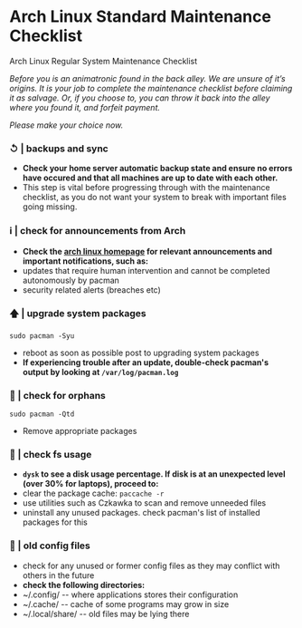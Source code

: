 # Arch Linux Standard Maintenance Checklist
Arch Linux Regular System Maintenance Checklist

*Before you is an animatronic found in the back alley. We are unsure of it’s origins. It is your job to complete the maintenance checklist before claiming it as salvage. Or, if you choose to, you can throw it back into the alley where you found it, and forfeit payment.*

*Please make your choice now.*

### ↺ | backups and sync
- **Check your home server automatic backup state and ensure no errors have occured and that all machines are up to date with each other.**
- This step is vital before progressing through with the maintenance checklist, as you do not want your system to break with important files going missing.

### ℹ | check for announcements from Arch
- **Check the [arch linux homepage](https://archlinux.org/) for relevant announcements and important notifications, such as:**
- updates that require human intervention and cannot be completed autonomously by pacman
- security related alerts (breaches etc)

### 🡅 | upgrade system packages
```sudo pacman -Syu```
- reboot as soon as possible post to upgrading system packages
- **If experiencing trouble after an update, double-check pacman's output by looking at `/var/log/pacman.log`**

### 💁 | check for orphans
```sudo pacman -Qtd```
- Remove appropriate packages

### 💾 | check fs usage
- **`dysk` to see a disk usage percentage. If disk is at an unexpected level (over 30% for laptops), proceed to:**
- clear the package cache:
  ```paccache -r```
- use utilities such as Czkawka to scan and remove unneeded files
- uninstall any unused packages. check pacman's list of installed packages for this

### 🔧 | old config files
- check for any unused or former config files as they may conflict with others in the future
- **check the following directories:**
- ~/.config/ -- where applications stores their configuration
- ~/.cache/ -- cache of some programs may grow in size
- ~/.local/share/ -- old files may be lying there

